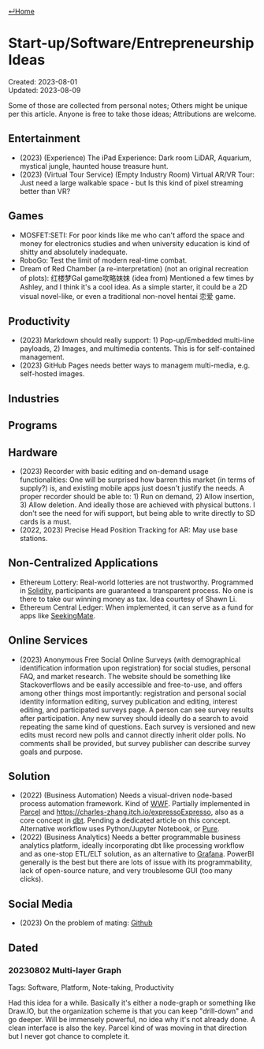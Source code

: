 [↵Home](https://www.totalimagine.com/)

# Start-up/Software/Entrepreneurship Ideas

Created: 2023-08-01  
Updated: 2023-08-09

<!-- PENDING CONSOLIDATING WITH MY.ALL PERSONAL NOTES; PENDING CONSOLIDATING WITH TELEGRAM ENTREPRENEURSHIP CHAT GROUP IDEAS; CONSIDER PUTTING ON GITHUB/GIST FOR EASIER MODIFICATIONS. -->

Some of those are collected from personal notes; Others might be unique per this article. Anyone is free to take those ideas; Attributions are welcome.

## Entertainment

* (2023) (Experience) The iPad Experience: Dark room LiDAR, Aquarium, mystical jungle, haunted house treasure hunt.
* (2023) (Virtual Tour Service) (Empty Industry Room) Virtual AR/VR Tour: Just need a large walkable space - but Is this kind of pixel streaming better than VR?

## Games

* MOSFET:SETI: For poor kinds like me who can't afford the space and money for electronics studies and when university education is kind of shitty and absolutely inadequate.
* RoboGo: Test the limit of modern real-time combat.
* Dream of Red Chamber (a re-interpretation) (not an original recreation of plots): 红楼梦Gal game攻略妹妹 (idea from) Mentioned a few times by Ashley, and I think it's a cool idea. As a simple starter, it could be a 2D visual novel-like, or even a traditional non-novel hentai 恋爱 game.

## Productivity

* (2023) Markdown should really support: 1) Pop-up/Embedded multi-line payloads, 2) Images, and multimedia contents. This is for self-contained management.
* (2023) GitHub Pages needs better ways to managem multi-media, e.g. self-hosted images.

## Industries

## Programs

## Hardware

* (2023) Recorder with basic editing and on-demand usage functionalities: One will be surprised how barren this market (in terms of supply?) is, and existing mobile apps just doesn't justify the needs. A proper recorder should be able to: 1) Run on demand, 2) Allow insertion, 3) Allow deletion. And ideally those are achieved with physical buttons. I don't see the need for wifi support, but being able to write directly to SD cards is a must.
* (2022, 2023) Precise Head Position Tracking for AR: May use base stations.

## Non-Centralized Applications

* Ethereum Lottery: Real-world lotteries are not trustworthy. Programmed in [Solidity](https://github.com/ethereum/solidity), participants are guaranteed a transparent process. No one is there to take our winning money as tax. Idea courtesy of Shawn Li.
* Ethereum Central Ledger: When implemented, it can serve as a fund for apps like [SeekingMate](https://github.com/SeekingMate).

## Online Services

* (2023) Anonymous Free Social Online Surveys (with demographical identification information upon registration) for social studies, personal FAQ, and market research. The website should be something like Stackoverflows and be easily accessible and free-to-use, and offers among other things most importantly: registration and personal social identity information editing, survey publication and editing, interest editing, and participated surveys page. A person can see survey results after participation. Any new survey should ideally do a search to avoid repeating the same kind of questions. Each survey is versioned and new edits must record new polls and cannot directly inherit older polls. No comments shall be provided, but survey publisher can describe survey goals and purpose.

## Solution

* (2022) (Business Automation) Needs a visual-driven node-based process automation framework. Kind of [WWF](https://learn.microsoft.com/en-us/dotnet/framework/windows-workflow-foundation/). Partially implemented in [Parcel](https://github.com/Charles-Zhang-Parcel) and https://charles-zhang.itch.io/expressoExpresso, also as a core concept in [dbt](https://github.com/dbt-labs/dbt-core). Pending a dedicated article on this concept. Alternative workflow uses Python/Jupyter Notebook, or [Pure](https://github.com/Pure-The-Language).
* (2022) (Business Analytics) Needs a better programmable business analytics platform, ideally incorporating dbt like processing workflow and as one-stop ETL/ELT solution, as an alternative to [Grafana](https://grafana.com/). PowerBI generally is the best but there are lots of issue with its programmability, lack of open-source nature, and very troublesome GUI (too many clicks).

## Social Media

* (2023) On the problem of mating: [Github](https://github.com/SeekingMate)

## Dated

### 20230802 Multi-layer Graph

Tags: Software, Platform, Note-taking, Productivity

Had this idea for a while. Basically it's either a node-graph or something like Draw.IO, but the organization scheme is that you can keep "drill-down" and go deeper. Will be immensely powerful, no idea why it's not already done. A clean interface is also the key. Parcel kind of was moving in that direction but I never got chance to complete it.